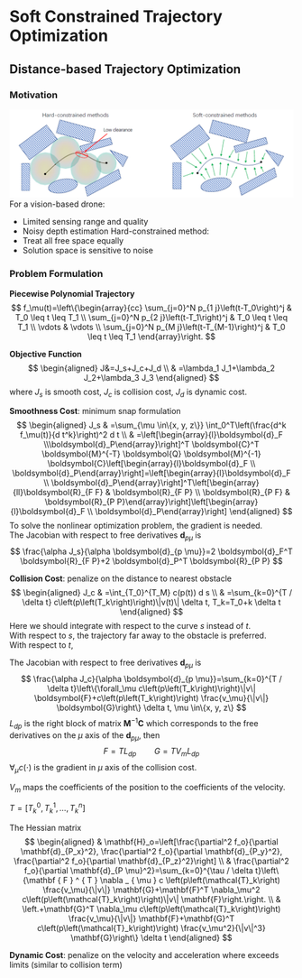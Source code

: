 # Soft Constrained Trajectory Optimization
## Distance-based Trajectory Optimization
### Motivation
![](../Resource/soft_constrained_trajectory_optimization_img_1.png)
For a vision-based drone:
+ Limited sensing range and quality
+ Noisy depth estimation
Hard-constrained method:
+ Treat all free space equally
+ Solution space is sensitive to noise

### Problem Formulation

**Piecewise Polynomial Trajectory**
$$
f_\mu(t)=\left\{\begin{array}{cc}
\sum_{j=0}^N p_{1 j}\left(t-T_0\right)^j & T_0 \leq t \leq T_1 \\
\sum_{j=0}^N p_{2 j}\left(t-T_1\right)^j & T_0 \leq t \leq T_1 \\
\vdots & \vdots \\
\sum_{j=0}^N p_{M j}\left(t-T_{M-1}\right)^j & T_0 \leq t \leq T_1
\end{array}\right.
$$

**Objective Function**
$$
\begin{aligned}
 J&=J_s+J_c+J_d \\
& =\lambda_1 J_1+\lambda_2 J_2+\lambda_3 J_3
\end{aligned}
$$
where $J_s$ is smooth cost, $J_c$ is collision cost, $J_d$ is dynamic cost.

**Smoothness Cost**: minimum snap formulation 
$$
\begin{aligned}
J_s & =\sum_{\mu \in\{x, y, z\}} \int_0^T\left(\frac{d^k f_\mu(t)}{d t^k}\right)^2 d t \\
& =\left[\begin{array}{l}\boldsymbol{d}_F \\\boldsymbol{d}_P\end{array}\right]^T \boldsymbol{C}^T \boldsymbol{M}^{-T} \boldsymbol{Q} \boldsymbol{M}^{-1} \boldsymbol{C}\left[\begin{array}{l}\boldsymbol{d}_F \\
\boldsymbol{d}_P\end{array}\right]=\left[\begin{array}{l}\boldsymbol{d}_F \\
\boldsymbol{d}_P\end{array}\right]^T\left[\begin{array}{ll}\boldsymbol{R}_{F F} & \boldsymbol{R}_{F P} \\
\boldsymbol{R}_{P F} & \boldsymbol{R}_{P P}\end{array}\right]\left[\begin{array}{l}\boldsymbol{d}_F \\
\boldsymbol{d}_P\end{array}\right]
\end{aligned}
$$
To solve the nonlinear optimization problem, the gradient is needed.  
The Jacobian with respect to free derivatives $\boldsymbol{d}_{p\mu}$ is
$$
\frac{\alpha J_s}{\alpha \boldsymbol{d}_{p \mu}}=2 \boldsymbol{d}_F^T \boldsymbol{R}_{F P}+2 \boldsymbol{d}_P^T \boldsymbol{R}_{P P}
$$

**Collision Cost**: penalize on the distance to nearest obstacle 
$$
\begin{aligned}
J_c & =\int_{T_0}^{T_M} c(p(t)) d s \\
& =\sum_{k=0}^{T / \delta t} c\left(p\left(T_k\right)\right)\|v(t)\| \delta t, T_k=T_0+k \delta t
\end{aligned}
$$
Here we should integrate with respect to the curve $s$ instead of $t$.  
With respect to $s$, the trajectory far away to the obstacle is preferred.  
With respect to $t$, 

The Jacobian with respect to free derivatives $\boldsymbol{d}_{p\mu}$ is
$$
\frac{\alpha J_c}{\alpha \boldsymbol{d}_{p \mu}}=\sum_{k=0}^{T / \delta t}\left\{\forall_\mu c\left(p\left(T_k\right)\right)\|v\| \boldsymbol{F}+c\left(p\left(T_k\right)\right) \frac{v_\mu}{\|v\|} \boldsymbol{G}\right\} \delta t, \mu \in\{x, y, z\}
$$
$L_{dp}$ is the right block of matrix $\boldsymbol{M}^{-1}\boldsymbol{C}$ which corresponds to the free derivatives on the $\mu$ axis of the $\boldsymbol{d}_{p\mu}$, then
$$
F=TL_{dp}\qquad G=TV_{m}L_{dp}
$$
$\forall_\mu c(\cdot)$ is the gradient in $\mu$ axis of the collision cost.

$V_m$ maps the coefficients of the position to the coefficients of the velocity.

$T=[T^0_k,T^1_k,\dots,T^n_k]$

The Hessian matrix
$$
\begin{aligned}
& \mathbf{H}_o=\left[\frac{\partial^2 f_o}{\partial \mathbf{d}_{P_x}^2}, \frac{\partial^2 f_o}{\partial \mathbf{d}_{P_y}^2}, \frac{\partial^2 f_o}{\partial \mathbf{d}_{P_z}^2}\right] \\
& \frac{\partial^2 f_o}{\partial \mathbf{d}_{P \mu}^2}=\sum_{k=0}^{\tau / \delta t}\left\{\mathbf { F } ^ { T } \nabla _ { \mu } c \left(p\left(\mathcal{T}_k\right) \frac{v_\mu}{\|v\|} \mathbf{G}+\mathbf{F}^T \nabla_\mu^2 c\left(p\left(\mathcal{T}_k\right)\right)\|v\| \mathbf{F}\right.\right. \\
& \left.+\mathbf{G}^T \nabla_\mu c\left(p\left(\mathcal{T}_k\right)\right) \frac{v_\mu}{\|v\|} \mathbf{F}+\mathbf{G}^T c\left(p\left(\mathcal{T}_k\right)\right) \frac{v_\mu^2}{\|v\|^3} \mathbf{G}\right\} \delta t
\end{aligned}
$$

**Dynamic Cost**: penalize on the velocity and acceleration where exceeds limits (similar to collision term)